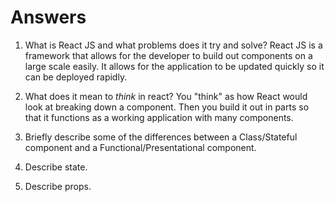 # Answers

1.  What is React JS and what problems does it try and solve?
React JS is a framework that allows for the developer to build out components on a large scale easily. It allows for
the application to be updated quickly so it can be deployed rapidly.
1.  What does it mean to _think_ in react?
You "think" as how React would look at breaking down a component. Then you build it out in parts so that it functions as
a working application with many components.
1.  Briefly describe some of the differences between a Class/Stateful component and a Functional/Presentational component.

1.  Describe state.

1.  Describe props.
